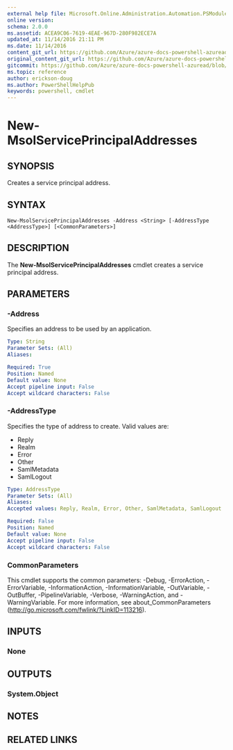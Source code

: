 ```yaml
---
external help file: Microsoft.Online.Administration.Automation.PSModule.dll-Help.xml
online version:
schema: 2.0.0
ms.assetid: ACEA9C06-7619-4EAE-967D-280F982ECE7A
updated_at: 11/14/2016 21:11 PM
ms.date: 11/14/2016
content_git_url: https://github.com/Azure/azure-docs-powershell-azuread/blob/master/Azure%20AD%20Cmdlets/MSOnline/v1/New-MsolServicePrincipalAddresses.md
original_content_git_url: https://github.com/Azure/azure-docs-powershell-azuread/blob/master/Azure%20AD%20Cmdlets/MSOnline/v1/New-MsolServicePrincipalAddresses.md
gitcommit: https://github.com/Azure/azure-docs-powershell-azuread/blob/2fc7c934766545163d747d78fd2431e341b5bd4f
ms.topic: reference
author: erickson-doug
ms.author: PowerShellHelpPub
keywords: powershell, cmdlet
---
```


# New-MsolServicePrincipalAddresses

## SYNOPSIS
Creates a service principal address.

## SYNTAX

```
New-MsolServicePrincipalAddresses -Address <String> [-AddressType <AddressType>] [<CommonParameters>]
```

## DESCRIPTION
The **New-MsolServicePrincipalAddresses** cmdlet creates a service principal address.

## PARAMETERS

### -Address
Specifies an address to be used by an application.

```yaml
Type: String
Parameter Sets: (All)
Aliases:

Required: True
Position: Named
Default value: None
Accept pipeline input: False
Accept wildcard characters: False
```

### -AddressType
Specifies the type of address to create.
Valid values are:
* Reply
* Realm
* Error
* Other
* SamlMetadata
* SamlLogout

```yaml
Type: AddressType
Parameter Sets: (All)
Aliases:
Accepted values: Reply, Realm, Error, Other, SamlMetadata, SamlLogout

Required: False
Position: Named
Default value: None
Accept pipeline input: False
Accept wildcard characters: False
```

### CommonParameters
This cmdlet supports the common parameters: -Debug, -ErrorAction, -ErrorVariable, -InformationAction, -InformationVariable, -OutVariable, -OutBuffer, -PipelineVariable, -Verbose, -WarningAction, and -WarningVariable. For more information, see about_CommonParameters (http://go.microsoft.com/fwlink/?LinkID=113216).

## INPUTS

### None

## OUTPUTS

### System.Object

## NOTES

## RELATED LINKS
